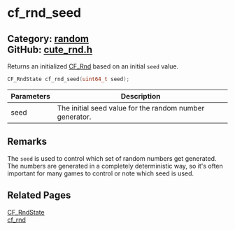 [](../header.md ':include')

# cf_rnd_seed

Category: [random](/api_reference?id=random)  
GitHub: [cute_rnd.h](https://github.com/RandyGaul/cute_framework/blob/master/include/cute_rnd.h)  
---

Returns an initialized [CF_Rnd](/random/cf_rnd.md) based on an initial `seed` value.

```cpp
CF_RndState cf_rnd_seed(uint64_t seed);
```

Parameters | Description
--- | ---
seed | The initial seed value for the random number generator.

## Remarks

The `seed` is used to control which set of random numbers get generated. The numbers are generated in a completely
deterministic way, so it's often important for many games to control or note which seed is used.

## Related Pages

[CF_RndState](/random/cf_rndstate.md)  
[cf_rnd](/random/cf_rnd.md)  
